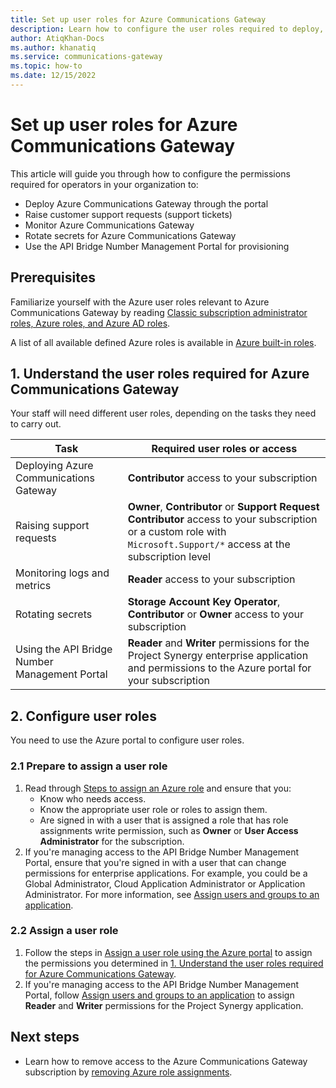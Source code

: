 ```yaml
---
title: Set up user roles for Azure Communications Gateway
description: Learn how to configure the user roles required to deploy, manage and monitor your Azure Communications Gateway
author: AtiqKhan-Docs 
ms.author: khanatiq 
ms.service: communications-gateway
ms.topic: how-to
ms.date: 12/15/2022 
---
```


# Set up user roles for Azure Communications Gateway

This article will guide you through how to configure the permissions required for operators in your organization to:

- Deploy Azure Communications Gateway through the portal
- Raise customer support requests (support tickets)
- Monitor Azure Communications Gateway
- Rotate secrets for Azure Communications Gateway
- Use the API Bridge Number Management Portal for provisioning

## Prerequisites

Familiarize yourself with the Azure user roles relevant to Azure Communications Gateway by reading [Classic subscription administrator roles, Azure roles, and Azure AD roles](../role-based-access-control/rbac-and-directory-admin-roles.md).

A list of all available defined Azure roles is available in [Azure built-in roles](../role-based-access-control/built-in-roles.md).

## 1. Understand the user roles required for Azure Communications Gateway

Your staff will need different user roles, depending on the tasks they need to carry out.

|Task  | Required user roles or access |
|---------|---------|
| Deploying Azure Communications Gateway |**Contributor** access to your subscription|
| Raising support requests |**Owner**, **Contributor** or **Support Request Contributor** access to your subscription or a custom role with `Microsoft.Support/*` access at the subscription level|
|Monitoring logs and metrics | **Reader** access to your subscription|
|Rotating secrets |**Storage Account Key Operator**, **Contributor** or **Owner** access to your subscription|
|Using the API Bridge Number Management Portal|**Reader** and **Writer** permissions for the Project Synergy enterprise application and permissions to the Azure portal for your subscription|

## 2. Configure user roles

You need to use the Azure portal to configure user roles.

### 2.1 Prepare to assign a user role

1. Read through [Steps to assign an Azure role](../role-based-access-control/role-assignments-steps.md) and ensure that you:
    - Know who needs access.
    - Know the appropriate user role or roles to assign them.
    - Are signed in with a user that is assigned a role that has role assignments write permission, such as **Owner** or **User Access Administrator** for the subscription.
1. If you're managing access to the API Bridge Number Management Portal, ensure that you're signed in with a user that can change permissions for enterprise applications. For example, you could be a Global Administrator, Cloud Application Administrator or Application Administrator. For more information, see [Assign users and groups to an application](../active-directory/manage-apps/assign-user-or-group-access-portal.md).

### 2.2 Assign a user role

1. Follow the steps in [Assign a user role using the Azure portal](../role-based-access-control/role-assignments-portal.md) to assign the permissions you determined in [1. Understand the user roles required for Azure Communications Gateway](#1-understand-the-user-roles-required-for-azure-communications-gateway).
1. If you're managing access to the API Bridge Number Management Portal, follow [Assign users and groups to an application](../active-directory/manage-apps/assign-user-or-group-access-portal.md) to assign **Reader** and **Writer** permissions for the Project Synergy application.

## Next steps

- Learn how to remove access to the Azure Communications Gateway subscription by [removing Azure role assignments](../role-based-access-control/role-assignments-remove.md).
